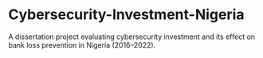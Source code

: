# Cybersecurity-Investment-Nigeria
A dissertation project evaluating cybersecurity investment and its effect on bank loss prevention in Nigeria (2016–2022).
